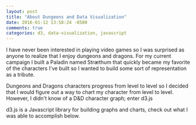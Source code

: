 ```yaml
---
layout: post
title: "About Dungeons and Data Visualization"
date: 2016-01-12 13:58:24 -0500
comments: true
categories: d3, data-visualization, javascript
---
```

I have never been interested in playing video games so I was surprised as anyone to realize that I enjoy dungeons and dragons. For my current campaign I built a Paladin named Stræthum that quickly became my favorite of the characters I've built so I wanted to build some sort of representation as a tribute.

Dungeons and Dragons characters progress from level to level so I decided that I would figure out a way to chart my character from level to level. However, I didn't know of a D&D character graph; enter d3.js 

d3.js is a Javascript library for building graphs and charts, check out what I was able to accomplish below.

<script> hello</script>